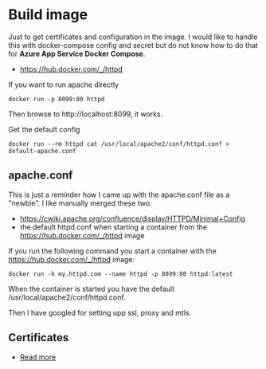 # Build image

Just to get certificates and configuration in the image. I would like to handle this with docker-compose config and secret but do not know how to do that for **Azure App Service Docker Compose**.

- https://hub.docker.com/_/httpd

If you want to run apache directly

	docker run -p 8099:80 httpd

Then browse to http://localhost:8099, it works.

Get the default config

	docker run --rm httpd cat /usr/local/apache2/conf/httpd.conf > default-apache.conf

## apache.conf

This is just a reminder how I came up with the apache.conf file as a "newbie". I like manually merged these two:

- https://cwiki.apache.org/confluence/display/HTTPD/Minimal+Config
- the default httpd.conf when starting a container from the https://hub.docker.com/_/httpd image

If you run the following command you start a container with the https://hub.docker.com/_/httpd image:

	docker run -h my.httpd.com --name httpd -p 8099:80 httpd:latest

When the container is started you have the default /usr/local/apache2/conf/httpd.conf.

Then I have googled for setting upp ssl, proxy and mtls.

## Certificates

- [Read more](/Source/Apache/Certificates/ReadMe.md)